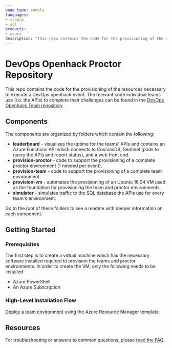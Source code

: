 ```yaml
---
page_type: sample
languages:
- csharp
- sql
products:
- azure
description: "This repo contains the code for the provisioning of the resources necessary to execute a DevOps openhack event."
---
```


# DevOps Openhack Proctor Repository

This repo contains the code for the provisioning of the resources necessary to execute a DevOps openhack event.  The relevant code individual teams use (i.e. the APIs) to complete their challenges can be found in the [DevOps Openhack Team repository](https://github.com/Azure-Samples/openhack-devops-team/).

## Components

The components are organized by folders which contain the following:

* **leaderboard** - visualizes the uptime for the teams' APIs and contains an Azure Functions API which connects to CosmosDB, Sentinel (pods to query the APIs and report status), and a web front end.
* **provision-proctor** - code to support the provisioning of a complete proctor environment (1 needed per event).
* **provision-team** - code to support the provisioning of a complete team environment.
* **provision-vm** - automates the provisioning of an Ubuntu 16.04 VM used as the foundation for provisioning the team and proctor environments.
* **simulator** - simulates traffic to the SQL database the APIs use for every team's environment.

Go to the root of these folders to see a readme with deeper information on each component.

## Getting Started

### Prerequisites

The first step is to create a virtual machine which has the necessary software installed required to provision the teams and proctor environments.  In order to create the VM, only the following needs to be installed

* Azure PowerShell
* An Azure Subscription

### High-Level Installation Flow

 [Deploy a team environment](./provision-vm) using the Azure Resource Manager template.

## Resources

For troubleshooting or answers to common questions, please [read the FAQ](FAQ.md).
